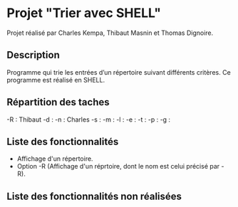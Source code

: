# Projet "Trier avec SHELL"

Projet réalisé par Charles Kempa, Thibaut Masnin et Thomas Dignoire.

## Description

Programme qui trie les entrées d’un répertoire suivant différents critères. Ce programme est réalisé en SHELL.

## Répartition des taches

-R : Thibaut
-d : 
-n : Charles
-s : 
-m : 
-l : 
-e : 
-t :
-p :
-g :

## Liste des fonctionnalités

* Affichage d'un répertoire.
* Option -R (Affichage d'un réprtoire, dont le nom est celui précisé par -R).

## Liste des fonctionnalités non réalisées
